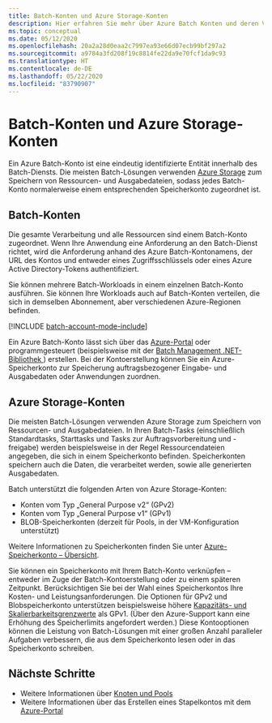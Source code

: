 ```yaml
---
title: Batch-Konten und Azure Storage-Konten
description: Hier erfahren Sie mehr über Azure Batch Konten und deren Verwendung in der Entwicklung.
ms.topic: conceptual
ms.date: 05/12/2020
ms.openlocfilehash: 20a2a28d0eaa2c7997ea93e66d07ecb99bf297a2
ms.sourcegitcommit: a9784a3fd208f19c8814fe22da9e70fcf1da9c93
ms.translationtype: HT
ms.contentlocale: de-DE
ms.lasthandoff: 05/22/2020
ms.locfileid: "83790907"
---
```

# <a name="batch-accounts-and-azure-storage-accounts"></a>Batch-Konten und Azure Storage-Konten

Ein Azure Batch-Konto ist eine eindeutig identifizierte Entität innerhalb des Batch-Diensts. Die meisten Batch-Lösungen verwenden [Azure Storage](../storage/index.yml) zum Speichern von Ressourcen- und Ausgabedateien, sodass jedes Batch-Konto normalerweise einem entsprechenden Speicherkonto zugeordnet ist.

## <a name="batch-accounts"></a>Batch-Konten

Die gesamte Verarbeitung und alle Ressourcen sind einem Batch-Konto zugeordnet. Wenn Ihre Anwendung eine Anforderung an den Batch-Dienst richtet, wird die Anforderung anhand des Azure Batch-Kontonamens, der URL des Kontos und entweder eines Zugriffsschlüssels oder eines Azure Active Directory-Tokens authentifiziert.

Sie können mehrere Batch-Workloads in einem einzelnen Batch-Konto ausführen. Sie können Ihre Workloads auch auf Batch-Konten verteilen, die sich in demselben Abonnement, aber verschiedenen Azure-Regionen befinden.

[!INCLUDE [batch-account-mode-include](../../includes/batch-account-mode-include.md)]

Ein Azure Batch-Konto lässt sich über das [Azure-Portal](batch-account-create-portal.md) oder programmgesteuert (beispielsweise mit der [Batch Management .NET-Bibliothek ](batch-management-dotnet.md)) erstellen. Bei der Kontoerstellung können Sie ein Azure-Speicherkonto zur Speicherung auftragsbezogener Eingabe- und Ausgabedaten oder Anwendungen zuordnen.

## <a name="azure-storage-accounts"></a>Azure Storage-Konten

Die meisten Batch-Lösungen verwenden Azure Storage zum Speichern von Ressourcen- und Ausgabedateien. In Ihren Batch-Tasks (einschließlich Standardtasks, Starttasks und Tasks zur Auftragsvorbereitung und -freigabe) werden beispielsweise in der Regel Ressourcendateien angegeben, die sich in einem Speicherkonto befinden. Speicherkonten speichern auch die Daten, die verarbeitet werden, sowie alle generierten Ausgabedaten.

Batch unterstützt die folgenden Arten von Azure Storage-Konten:

- Konten vom Typ „General Purpose v2“ (GPv2)
- Konten vom Typ „General Purpose v1“ (GPv1)
- BLOB-Speicherkonten (derzeit für Pools, in der VM-Konfiguration unterstützt)

Weitere Informationen zu Speicherkonten finden Sie unter [Azure-Speicherkonto – Übersicht](../storage/common/storage-account-overview.md).

Sie können ein Speicherkonto mit Ihrem Batch-Konto verknüpfen – entweder im Zuge der Batch-Kontoerstellung oder zu einem späteren Zeitpunkt. Berücksichtigen Sie bei der Wahl eines Speicherkontos Ihre Kosten- und Leistungsanforderungen. Die Optionen für GPv2 und Blobspeicherkonto unterstützen beispielsweise höhere [Kapazitäts- und Skalierbarkeitsgrenzwerte](https://azure.microsoft.com/blog/announcing-larger-higher-scale-storage-accounts/) als GPv1. (Über den Azure-Support kann eine Erhöhung des Speicherlimits angefordert werden.) Diese Kontooptionen können die Leistung von Batch-Lösungen mit einer großen Anzahl paralleler Aufgaben verbessern, die aus dem Speicherkonto lesen oder in das Speicherkonto schreiben.

## <a name="next-steps"></a>Nächste Schritte

- Weitere Informationen über [Knoten und Pools](nodes-and-pools.md)
- Weitere Informationen über das Erstellen eines Stapelkontos mit dem [Azure-Portal](batch-account-create-portal.md)
